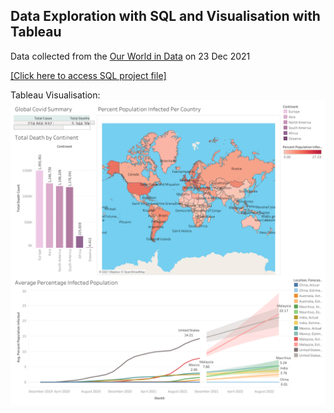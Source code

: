 ## Data Exploration with SQL and Visualisation with Tableau

Data collected from the [Our World in Data](https://ourworldindata.org/covid-deaths) on 23 Dec 2021

[[Click here to access SQL project file]](https://github.com/sharonymtan/data-science-portfolio/blob/main/covid-dataset-sql-project/COVID%20Portfolio%20Project%20v1.sql)

Tableau Visualisation:
![Tableau dashboard](/assets/images/covid-tableau-dashboard.png)
